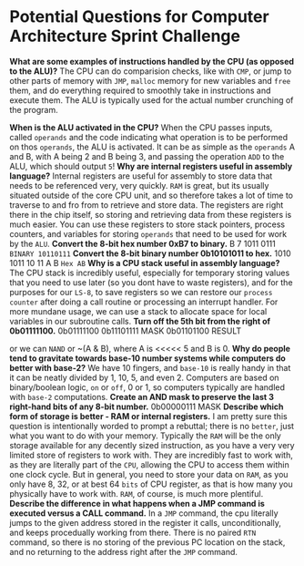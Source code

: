 # Potential Questions for Computer Architecture Sprint Challenge

**What are some examples of instructions handled by the CPU (as opposed to the ALU)?**
The CPU can do comparision checks, like with `CMP`, or jump to other parts of memory with `JMP`, `malloc` memory
for new variables and `free` them, and do everything required to smoothly take in instructions and execute them.
The ALU is typically used for the actual number crunching of the program.

**When is the ALU activated in the CPU?**
When the CPU passes inputs, called `operands` and the code indicating what operation is to be performed on thos `operands`, the ALU is activated.
It can be as simple as the `operands` A and B, with A being 2 and B being 3, and passing the operation `ADD` to the ALU, which should output `5`!
**Why are internal registers useful in assembly language?**
Internal registers are useful for assembly to store data that needs to be referenced very, very quickly. `RAM` is great, but its usually situated
outside of the core CPU unit, and so therefore takes a lot of time to traverse to and fro from to retrieve and store data. The registers are right
there in the chip itself, so storing and retrieving data from these registers is much easier. You can use these registers to store stack pointers,
process counters, and variables for storing `operands` that need to be used for work by the `ALU`.
**Convert the 8-bit hex number 0xB7 to binary.**
B 7
1011 0111
`BINARY 10110111`
**Convert the 8-bit binary number 0b10101011 to hex.**
1010 1011
10 11
A B
`Hex AB`
**Why is a CPU stack useful in assembly language?**
The CPU stack is incredibly useful, especially for temporary storing values that you need to use later (so you dont have to waste registers), and
for the purposes for our `LS-8`, to save registers so we can restore our `process counter` after doing a call routine or processing an interrupt
handler. For more mundane usage, we can use a stack to allocate space for local variables in our subroutine calls.
**Turn off the 5th bit from the right of 0b01111100.**
0b01111100
0b11101111 MASK
0b01101100 RESULT

or we can `NAND` or ~(A & B), where A is <<<<< 5 and B is 0.
**Why do people tend to gravitate towards base-10 number systems while computers do better with base-2?**
We have 10 fingers, and `base-10` is really handy in that it can be neatly divided by 1, 10, 5, and even 2. Computers are based on binary/boolean
logic, `on` or `off`, 0 or 1, so computers typically are handled with `base-2` computations.
**Create an AND mask to preserve the last 3 right-hand bits of any 8-bit number.**
0b00000111 MASK
**Describe which form of storage is better - RAM or internal registers.**
I am pretty sure this question is intentionally worded to prompt a rebuttal; there is no `better`, just what you want to do with your memory.
Typically the `RAM` will be the only storage available for any decently sized instruction, as you have a very very limited store of registers to work with.
They are incredibly fast to work with, as they are literally part of the `CPU`, allowing the CPU to access them within one clock cycle. But in general, you
need to store your data on `RAM`, as you only have 8, 32, or at best 64 `bits` of CPU register, as that is how many you physically have to work with. `RAM`,
of course, is much more plentiful.
**Describe the difference in what happens when a JMP command is executed versus a CALL command.**
In a `JMP` command, the cpu literally jumps to the given address stored in the register it calls, unconditionally, and keeps procedually working from there.
There is no paired `RTN` command, so there is no storing of the previous PC location on the stack, and no returning to the address right after the `JMP` command.

